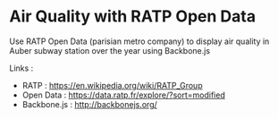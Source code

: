 # Air Quality with RATP Open Data

Use RATP Open Data (parisian metro company) to display air quality in Auber subway station over the year using Backbone.js

Links : 
 * RATP : https://en.wikipedia.org/wiki/RATP_Group
 * Open Data : https://data.ratp.fr/explore/?sort=modified
 * Backbone.js : http://backbonejs.org/
